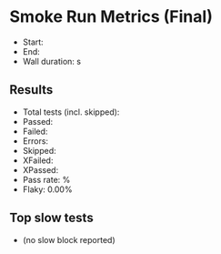 # Smoke Run Metrics (Final)

- Start: 
- End: 
- Wall duration: s

## Results
- Total tests (incl. skipped): 
- Passed: 
- Failed: 
- Errors: 
- Skipped: 
- XFailed: 
- XPassed: 
- Pass rate: %
- Flaky: 0.00%

## Top slow tests
- (no slow block reported)
